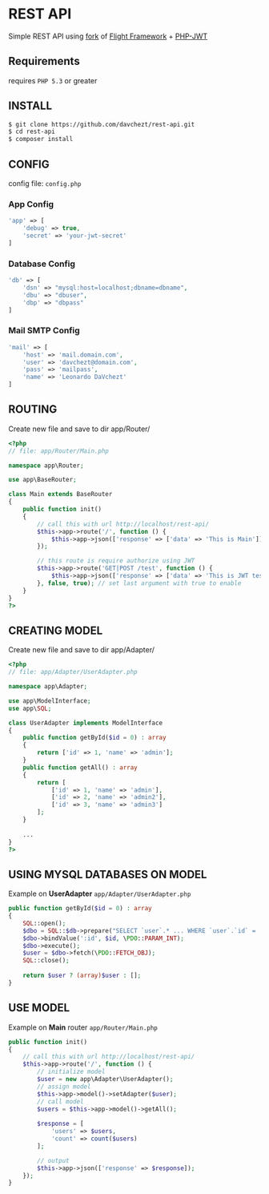 # REST API

Simple REST API using [fork](https://github.com/davchezt/flight) of [Flight Framework](https://github.com/mikecao/flight) + [PHP-JWT](https://github.com/firebase/php-jwt)

## Requirements
requires `PHP 5.3` or greater

## INSTALL
```bash
$ git clone https://github.com/davchezt/rest-api.git
$ cd rest-api
$ composer install
```

## CONFIG
config file: `config.php`

### App Config
```php
'app' => [
    'debug' => true,
    'secret' => 'your-jwt-secret'
]
```

### Database Config
```php
'db' => [
    'dsn' => "mysql:host=localhost;dbname=dbname",
    'dbu' => "dbuser",
    'dbp' => "dbpass"
]
```

### Mail SMTP Config
```php
'mail' => [
    'host' => 'mail.domain.com',
    'user' => 'davchezt@domain.com',
    'pass' => 'mailpass',
    'name' => 'Leonardo DaVchezt'
]
```

## ROUTING
Create new file and save to dir app/Router/

```php
<?php
// file: app/Router/Main.php

namespace app\Router;

use app\BaseRouter;

class Main extends BaseRouter
{
    public function init()
    {
        // call this with url http://localhost/rest-api/
        $this->app->route('/', function () {
            $this->app->json(['response' => ['data' => 'This is Main']]);
        });

        // this route is require authorize using JWT
        $this->app->route('GET|POST /test', function () {
            $this->app->json(['response' => ['data' => 'This is JWT test']]);
        }, false, true); // set last argument with true to enable
    }
}
?>
```

## CREATING MODEL
Create new file and save to dir app/Adapter/

```php
<?php
// file: app/Adapter/UserAdapter.php

namespace app\Adapter;

use app\ModelInterface;
use app\SQL;

class UserAdapter implements ModelInterface
{
    public function getById($id = 0) : array
    {
        return ['id' => 1, 'name' => 'admin'];
    }
    public function getAll() : array
    {
        return [
            ['id' => 1, 'name' => 'admin'],
            ['id' => 2, 'name' => 'admin2'],
            ['id' => 3, 'name' => 'admin3']
        ];
    }
    
    ...
}
?>
```
## USING MYSQL DATABASES ON MODEL
Example on __UserAdapter__ `app/Adapter/UserAdapter.php`
```php
public function getById($id = 0) : array
{
    SQL::open();
    $dbo = SQL::$db->prepare("SELECT `user`.* ... WHERE `user`.`id` = :id");
    $dbo->bindValue(':id', $id, \PDO::PARAM_INT);
    $dbo->execute();
    $user = $dbo->fetch(\PDO::FETCH_OBJ);
    SQL::close();
    
    return $user ? (array)$user : [];
}
```

## USE MODEL
Example on __Main__ router `app/Router/Main.php`
```php
public function init()
{
    // call this with url http://localhost/rest-api/
    $this->app->route('/', function () {
        // initialize model
        $user = new app\Adapter\UserAdapter();
        // assign model
        $this->app->model()->setAdapter($user);
        // call model
        $users = $this->app->model()->getAll();
        
        $response = [
            'users' => $users,
            'count' => count($users)
        ];

        // output
        $this->app->json(['response' => $response]);
    });
}
```